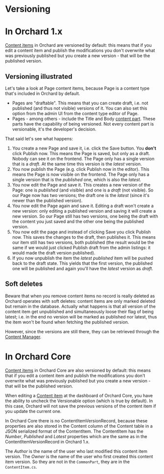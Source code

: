# Versioning



# In Orchard 1.x



[Content items](ContentItem) in Orchard are versioned by default: this means that if you edit a content item and publish the modifications you don't overwrite what was previously published but you create a new version - that will be the published version.


## Versioning illustrated

Let's take a look at Page content items, because Page is a content type that's included in Orchard by default.

- Pages are "draftable". This means that you can create draft, i.e. not published (and thus not visible) versions of it. You can also set this option from the admin UI from the content type editor of Page.
- Pages - among others - include the Title and Body [content part](ContentPart). These parts have the capability of being versioned. Not every content part is versionable, it's the developer's decision.

That said let's see what happens:

1. You create a new Page and save it, i.e. click the Save button. You **don't** click Publish now. This means the Page is saved, but only as a draft. Nobody can see it on the frontend. The Page only has a single version that is a *draft*. At the same time this version is the *latest* version.
2. You now publish the Page (e.g. click Publish now in the editor). This means the Page is now visible on the frontend. The Page only has a single version that is the *published* one, which is also the *latest*.
3. You now edit the Page and save it. This creates a new version of the Page: one is *published* (and visible) and one is a *draft* (not visible). So our Page now has two versions; the draft one is the *latest* (since it's newer than the published version).
4. You now edit the Page again and save it. Editing a draft won't create a new version: only editing a published version and saving it will create a new version. So our Page still has two versions, one being the draft with the content you just saved and the other one being the published version.
5. You now edit the page and instead of clicking Save you click Publish now. This saves the changes to the draft, then publishes it. This means our item still has two versions, both published (the result would be the same if we would just clicked Publish draft from the admin listings: it would made the draft version published).
6. If you now unpublish the item the *latest published* item will be pushed back to the draft state. This yields that the first version, the published one will be published and again you'll have the *latest* version as *draft*.


## Soft deletes

Beware that when you remove content items no record is really deleted as Orchard operates with soft deletes: content items are only marked deleted but remain in the database. Actually what happens is that all version of the content item get unpublished and simultaneously loose their flag of being latest; i.e. in the end no version will be marked as published nor latest, thus the item won't be found when fetching the published version.

However, since the versions are still there, they can be retrieved through the [Content Manager](ContentManager).



# In Orchard Core



[Content items](ContentItem) in Orchard Core are also versioned by default: this means that if you edit a content item and publish the modifications you don't overwrite what was previously published but you create a new version - that will be the published version.

When editing a [Content item](ContentItem) at the dashboard of Orchard Core, you have the ability to uncheck the Versionable option (which is true by default). In this case, Orchard will not save the previous versions of the content item if you update the current one.

In Orchard Core there is no ContentItemVersionRecord, because these properties are also stored in the Content column of the Content table in a JSON serialized format of the ContentItem. The ContentItem has the *Number*, *Published* and *Latest* properties which are the same as in the ContentItemVersionRecord in Orchard 1.x.

The *Author* is the name of the user who last modified this content item version. The *Owner* is the name of the user who first created this content item version.
So they are not in the `CommonPart`, they are in the `ContentItem.cs`.